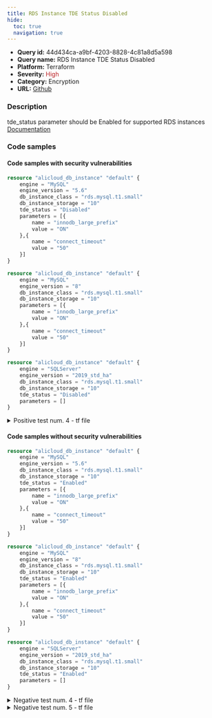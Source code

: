 ```yaml
---
title: RDS Instance TDE Status Disabled
hide:
  toc: true
  navigation: true
---
```


<style>
  .highlight .hll {
    background-color: #ff171742;
  }
  .md-content {
    max-width: 1100px;
    margin: 0 auto;
  }
</style>

-   **Query id:** 44d434ca-a9bf-4203-8828-4c81a8d5a598
-   **Query name:** RDS Instance TDE Status Disabled
-   **Platform:** Terraform
-   **Severity:** <span style="color:#bb2124">High</span>
-   **Category:** Encryption
-   **URL:** [Github](https://github.com/Checkmarx/kics/tree/master/assets/queries/terraform/alicloud/rds_instance_tde_status_disabled)

### Description
tde_status parameter should be Enabled for supported RDS instances<br>
[Documentation](https://registry.terraform.io/providers/aliyun/alicloud/latest/docs/resources/db_instance#tde_status)

### Code samples
#### Code samples with security vulnerabilities
```tf title="Positive test num. 1 - tf file" hl_lines="6"
resource "alicloud_db_instance" "default" {
    engine = "MySQL"
    engine_version = "5.6"
    db_instance_class = "rds.mysql.t1.small"
    db_instance_storage = "10"
    tde_status = "Disabled"
    parameters = [{
        name = "innodb_large_prefix"
        value = "ON"
    },{
        name = "connect_timeout"
        value = "50"
    }]
}

```
```tf title="Positive test num. 2 - tf file" hl_lines="1"
resource "alicloud_db_instance" "default" {
    engine = "MySQL"
    engine_version = "8"
    db_instance_class = "rds.mysql.t1.small"
    db_instance_storage = "10"
    parameters = [{
        name = "innodb_large_prefix"
        value = "ON"
    },{
        name = "connect_timeout"
        value = "50"
    }]
}

```
```tf title="Positive test num. 3 - tf file" hl_lines="6"
resource "alicloud_db_instance" "default" {
    engine = "SQLServer"
    engine_version = "2019_std_ha"
    db_instance_class = "rds.mysql.t1.small"
    db_instance_storage = "10"
    tde_status = "Disabled"
    parameters = []
}

```
<details><summary>Positive test num. 4 - tf file</summary>

```tf hl_lines="1"
resource "alicloud_db_instance" "default" {
    engine = "SQLServer"
    engine_version = "2016_ent_ha"
    db_instance_class = "rds.mysql.t1.small"
    db_instance_storage = "10"
    parameters = []
}

```
</details>


#### Code samples without security vulnerabilities
```tf title="Negative test num. 1 - tf file"
resource "alicloud_db_instance" "default" {
    engine = "MySQL"
    engine_version = "5.6"
    db_instance_class = "rds.mysql.t1.small"
    db_instance_storage = "10"
    tde_status = "Enabled"
    parameters = [{
        name = "innodb_large_prefix"
        value = "ON"
    },{
        name = "connect_timeout"
        value = "50"
    }]
}

```
```tf title="Negative test num. 2 - tf file"
resource "alicloud_db_instance" "default" {
    engine = "MySQL"
    engine_version = "8"
    db_instance_class = "rds.mysql.t1.small"
    db_instance_storage = "10"
    tde_status = "Enabled"
    parameters = [{
        name = "innodb_large_prefix"
        value = "ON"
    },{
        name = "connect_timeout"
        value = "50"
    }]
}

```
```tf title="Negative test num. 3 - tf file"
resource "alicloud_db_instance" "default" {
    engine = "SQLServer"
    engine_version = "2019_std_ha"
    db_instance_class = "rds.mysql.t1.small"
    db_instance_storage = "10"
    tde_status = "Enabled"
    parameters = []
}

```
<details><summary>Negative test num. 4 - tf file</summary>

```tf
resource "alicloud_db_instance" "default" {
    engine = "SQLServer"
    engine_version = "2016_ent_ha"
    db_instance_class = "rds.mysql.t1.small"
    db_instance_storage = "10"
    tde_status = "Enabled"
    parameters = []
}

```
</details>
<details><summary>Negative test num. 5 - tf file</summary>

```tf
resource "alicloud_db_instance" "default" {
    engine = "SQLServer"
    engine_version = "2012_web"
    db_instance_class = "rds.mysql.t1.small"
    db_instance_storage = "10"
    parameters = []
}

```
</details>
